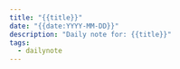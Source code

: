 ```yaml
---
title: "{{title}}"
date: "{{date:YYYY-MM-DD}}"
description: "Daily note for: {{title}}"
tags:
  - dailynote
---
```

